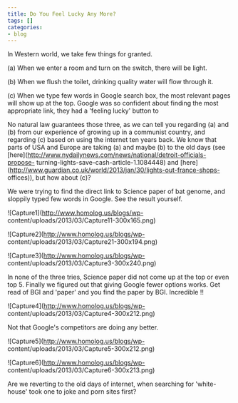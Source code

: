 ```yaml
---
title: Do You Feel Lucky Any More?
tags: []
categories:
- blog
---
```

In Western world, we take few things for granted.
<!--more-->

(a) When we enter a room and turn on the switch, there will be light.

(b) When we flush the toilet, drinking quality water will flow through it.

(c) When we type few words in Google search box, the most relevant pages will
show up at the top. Google was so confident about finding the most appropriate
link, they had a 'feeling lucky' button to

No natural law guarantees those three, as we can tell you regarding (a) and
(b) from our experience of growing up in a communist country, and regarding
(c) based on using the internet ten years back. We know that parts of USA and
Europe are taking (a) and maybe (b) to the old days (see
[here](http://www.nydailynews.com/news/national/detroit-officials-propose-
turning-lights-save-cash-article-1.1084448) and
[here](http://www.guardian.co.uk/world/2013/jan/30/lights-out-france-shops-
offices)), but how about (c)?

We were trying to find the direct link to Science paper of bat genome, and
sloppily typed few words in Google. See the result yourself.

![Capture1](http://www.homolog.us/blogs/wp-
content/uploads/2013/03/Capture11-300x165.png)

![Capture2](http://www.homolog.us/blogs/wp-
content/uploads/2013/03/Capture21-300x194.png)

![Capture3](http://www.homolog.us/blogs/wp-
content/uploads/2013/03/Capture3-300x240.png)

In none of the three tries, Science paper did not come up at the top or even
top 5. Finally we figured out that giving Google fewer options works. Get read
of BGI and 'paper' and you find the paper by BGI. Incredible !!

![Capture4](http://www.homolog.us/blogs/wp-
content/uploads/2013/03/Capture4-300x212.png)

Not that Google's competitors are doing any better.

![Capture5](http://www.homolog.us/blogs/wp-
content/uploads/2013/03/Capture5-300x212.png)

![Capture6](http://www.homolog.us/blogs/wp-
content/uploads/2013/03/Capture6-300x213.png)

Are we reverting to the old days of internet, when searching for 'white-house'
took one to joke and porn sites first?

